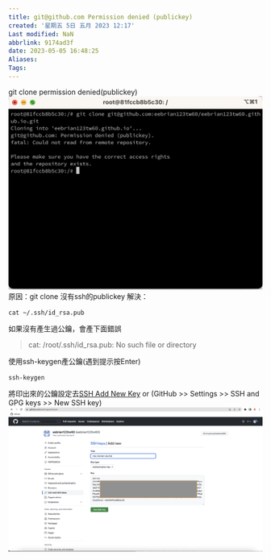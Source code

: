 ```yaml
---
title: git@github.com Permission denied (publickey)
created: '星期五 5日 五月 2023 12:17'
Last modified: NaN
abbrlink: 9174ad3f
date: 2023-05-05 16:48:25
Aliases:
Tags:
---
```

git clone permission denied(publickey)
![](/images/pasted-0.png)
原因：git clone 沒有ssh的publickey
解決：
```
cat ~/.ssh/id_rsa.pub
```

如果沒有產生過公鑰，會產下面錯誤
> cat: /root/.ssh/id_rsa.pub: No such file or directory

使用ssh-keygen產公鑰(遇到提示按Enter)
```
ssh-keygen
```

將印出來的公鑰設定去[SSH Add New Key](https://github.com/settings/ssh/new) or (GitHub >> Settings >> SSH and GPG keys >> New SSH key)
![](/images/pasted-2.png)